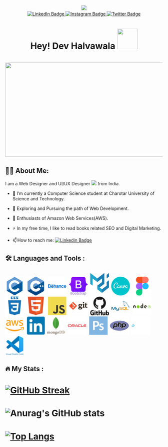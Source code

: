 <div id="header" align="center">
  <img src="https://media.giphy.com/media/M9gbBd9nbDrOTu1Mqx/giphy.gif" width="100"/>
  <div id="badges">
  <a href="https://www.linkedin.com/in/dev-halvawala-764929209/">
    <img src="https://img.shields.io/badge/LinkedIn-navy?style=for-the-badge&logo=linkedin&logoColor=white" alt="LinkedIn Badge"/>
  </a>
  <a href="https://www.instagram.com/devhalvawala/">
    <img src="https://img.shields.io/badge/Instagram-purple?style=for-the-badge&logo=instagram&logoColor=white" alt="Instagram Badge"/>
  </a>
  <a href="https://twitter.com/dev_halvawala">
    <img src="https://img.shields.io/badge/Twitter-blue?style=for-the-badge&logo=twitter&logoColor=white" alt="Twitter Badge"/>
  </a>
   <h1>
  Hey! Dev Halvawala
  <img src="https://media.giphy.com/media/hvRJCLFzcasrR4ia7z/giphy.gif" width="65" height="65"/>
</h1>
    <img src="https://komarev.com/ghpvc/?username=DevHalvawala&style=flat-square&color=blue" alt=""/>
    <div align="center">
<!--   <img src="https://media.giphy.com/media/dWesBcTLavkZuG35MI/giphy.gif" width="600" height="300"/> -->
  <img src="https://user-images.githubusercontent.com/84128824/174425894-e2a49d7a-69d3-4fde-af9c-50e802ca5683.gif" width="600" height="300"/>

</div>
</div>
</div>
<div>

## :man_technologist: About Me:
I am a Web Designer and UI/UX Designer <img src="https://media.giphy.com/media/WUlplcMpOCEmTGBtBW/giphy.gif" width="50"> from India.
- :telescope: I’m currently a Computer Science student at Charotar University of Science and Technology.

- :seedling: Exploring and Pursuing the path of Web Development.
  
- :seedling: Enthusiasts of Amazon Web Services(AWS).

- :zap: In my free time, I like to read books related SEO and Digital Marketing.

- :mailbox:How to reach me: [![Linkedin Badge](https://img.shields.io/badge/-DevHalvawala-blue?style=flat&logo=Linkedin&logoColor=white)](https://www.linkedin.com/in/dev-halvawala-764929209/)
  </div>
  <div>
## :hammer_and_wrench: Languages and Tools :
  <div>
  <img src="https://github.com/devicons/devicon/blob/master/icons/c/c-original.svg" title="C" alt="C" width="60" height="60"/>&nbsp;
  <img src="https://github.com/devicons/devicon/blob/master/icons/cplusplus/cplusplus-original.svg" title="Cplusplus" alt="Cplusplus" width="60" height="60"/>&nbsp;
  <img src="https://github.com/devicons/devicon/blob/master/icons/behance/behance-original-wordmark.svg" title="behance" alt="behance" width="60" height="60"/>&nbsp;
  <img src="https://github.com/devicons/devicon/blob/master/icons/bootstrap/bootstrap-original-wordmark.svg" title="bootstrap" alt="bootstrap" width="60" height="60"/>&nbsp;
  <img src="https://github.com/devicons/devicon/blob/master/icons/materialui/materialui-original.svg" title="Material UI" alt="Material UI" width="60" height="80"/>&nbsp;
  <img src="https://github.com/devicons/devicon/blob/master/icons/canva/canva-original.svg" title="Canva" alt="Canva" width="60" height="60"/>&nbsp;
  <img src="https://github.com/devicons/devicon/blob/master/icons/figma/figma-original.svg" title="figma" alt="figma" width="60" height="60"/>&nbsp;
  <img src="https://github.com/devicons/devicon/blob/master/icons/css3/css3-plain-wordmark.svg"  title="CSS3" alt="CSS" width="60" height="60"/>&nbsp;
  <img src="https://github.com/devicons/devicon/blob/master/icons/html5/html5-original.svg" title="HTML5" alt="HTML" width="60" height="60"/>&nbsp;
  <img src="https://github.com/devicons/devicon/blob/master/icons/javascript/javascript-original.svg" title="JavaScript" alt="JavaScript" width="60" height="60"/>&nbsp;
  <img src="https://github.com/devicons/devicon/blob/master/icons/git/git-original-wordmark.svg" title="git" alt="git" width="60" height="60"/>&nbsp;
  <img src="https://github.com/devicons/devicon/blob/master/icons/github/github-original-wordmark.svg" title="Github"  alt="Github" width="60" height="60"/>&nbsp;
  <img src="https://github.com/devicons/devicon/blob/master/icons/mysql/mysql-original-wordmark.svg" title="MySQL"  alt="MySQL" width="60" height="60"/>&nbsp;
  <img src="https://github.com/devicons/devicon/blob/master/icons/nodejs/nodejs-original-wordmark.svg" title="NodeJS" alt="NodeJS" width="60" height="60"/>&nbsp;
  <img src="https://github.com/devicons/devicon/blob/master/icons/amazonwebservices/amazonwebservices-plain-wordmark.svg" title="AWS" alt="AWS" width="60" height="60"/>&nbsp;
  <img src="https://github.com/devicons/devicon/blob/master/icons/linkedin/linkedin-original.svg" title="linked" **alt="linked" width="60" height="60"/>
  <img src="https://github.com/devicons/devicon/blob/master/icons/mongodb/mongodb-original-wordmark.svg" title="mongo" alt="mongo" width="60" height="60"/>&nbsp;
  <img src="https://github.com/devicons/devicon/blob/master/icons/oracle/oracle-original.svg" title="Oracle" alt="Oracle" width="60" height="60"/>&nbsp;
  <img src="https://github.com/devicons/devicon/blob/master/icons/photoshop/photoshop-plain.svg" title="Photoshop" alt="photoshop" width="60" height="60"/>&nbsp;
  <img src="https://github.com/devicons/devicon/blob/master/icons/php/php-original.svg" title="php" alt="php" width="60" height="60"/>&nbsp;
  <img src="https://github.com/devicons/devicon/blob/master/icons/tailwindcss/tailwindcss-original-wordmark.svg" title="tailwind" alt="tailwind" width="60" height="60"/>&nbsp;
  <img src="https://github.com/devicons/devicon/blob/master/icons/vscode/vscode-original-wordmark.svg" title="VS" alt="VS" width="60" height="60"/>&nbsp;  

## :fire: My Stats :
<!--     <img src="http://github-readme-streak-stats.herokuapp.com?user=DevHalvawala&theme=buefy-dark&hide_border=true"/> -->
  # [![GitHub Streak](http://github-readme-streak-stats.herokuapp.com?user=DevHalvawala&theme=radical&hide_border=true)](https://git.io/streak-stats)<br>
  # ![Anurag's GitHub stats](https://github-readme-stats.vercel.app/api?username=DevHalvawala&show_icons=true&theme=radical&hide_border=true)<br>
  # [![Top Langs](https://github-readme-stats.vercel.app/api/top-langs/?username=DevHalvawala&langs_count=6&theme=radical&hide_border=true)](https://github.com/anuraghazra/github-readme-stats)
   
   
   
    
</div>
</div>
 

